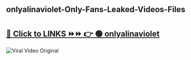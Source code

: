 
 ## onlyalinaviolet-Only-Fans-Leaked-Videos-Files

# <h2><a href="https://mediaupload.pro?onlyalinaviolet">🔗 Click to LINKS ⏩⏩ 👉 🟢 onlyalinaviolet </a></h2>

<a href="https://mediaupload.pro?onlyalinaviolet" rel="nofollow" data-target="animated-image.originalLink"><img src="https://i.ibb.co.com/xMMVF88/686577567.gif" alt="Viral Video Original" style="max-width: 100%; display: inline-block;" data-target="animated-image.originalImage"></a>